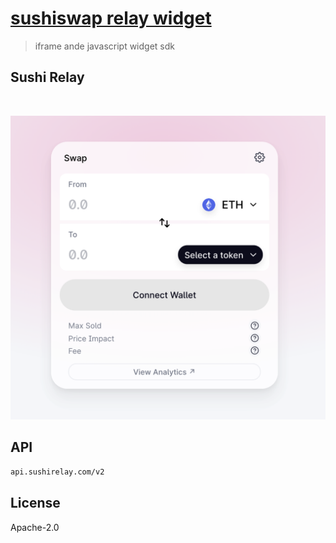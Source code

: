 # [sushiswap relay widget](#)

> iframe ande javascript widget sdk

## Sushi Relay

<br>

![](./docs/widget.png)


## API

```bash
api.sushirelay.com/v2
```

## License 

Apache-2.0
